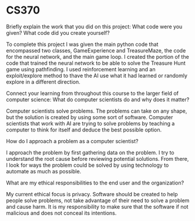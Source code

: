 # CS370

Briefly explain the work that you did on this project: What code were you given? What code did you create yourself?

To complete this project I was given the main python code that encompassed two classes, GameExperience and TreasureMaze, the code for the neural network, and the main game loop.  I created the portion of the code that trained the neural network to be able to solve the Treasure Hunt game using pathfinding.  I used reinforcement learning and an exploit/explore method to thave the AI use what it had learned or randomly explore in a different direction. 

Connect your learning from throughout this course to the larger field of computer science:
What do computer scientists do and why does it matter?

Computer scientists solve problems.  The problems can take on any shape, but the solution is created by using some sort of software.  Computer scientists that work with AI are trying to solve problems by teaching a computer to think for itself and deduce the best possible option.

How do I approach a problem as a computer scientist?

I approach the problem by first gathering data on the problem.  I try to understand the root cause before reviewing potential solutions.  From there, I look for ways the problem could be solved by using technology to automate as much as possible.

What are my ethical responsibilities to the end user and the organization?

My current ethical focus is privacy.  Software should be created to help people solve problems, not take advantage of their need to solve a problem and cause harm.  It is my responsibility to make sure that the software if not malicious and does not conceal its intentions.  
